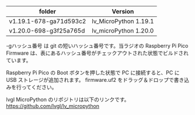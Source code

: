 |folder|Version |
|---|--- |
|v1.19.1-678-ga71d593c2|lv_MicroPython 1.19.1 |
|v1.20.0-698-g3f25a765d|lv_microPython 1.20.0 |

-gハッシュ番号 は git の短いハッシュ番号です。当ラジオの Raspberry Pi Pico Firmware は、表にあるハッシュ番号がチェックアウトされた状態でビルドされています。

Raspberry Pi Pico の Boot ボタンを押した状態で PC に接続すると、PC に USB ストレージが追加されます。 firmware.uf2 をドラッグ＆ドロップで書き込みを行ってください。

lvgl MicroPython のリポジトリは以下のリンクです。
https://github.com/lvgl/lv_micropython